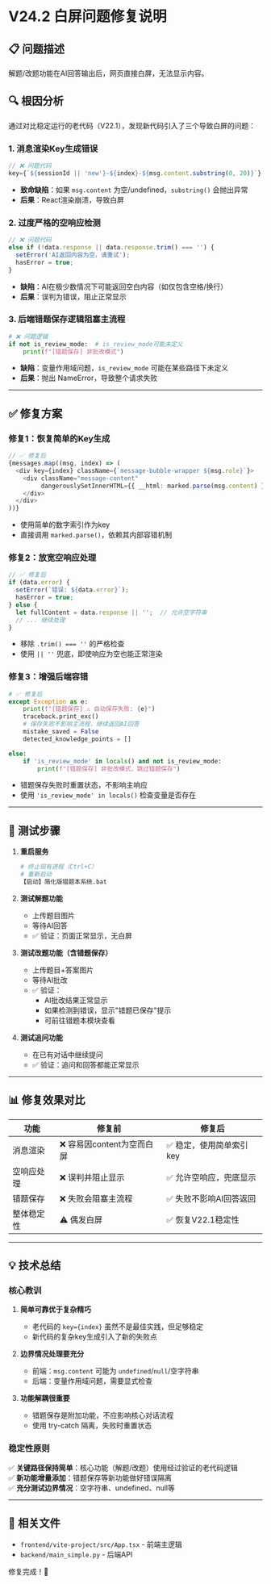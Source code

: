 # V24.2 白屏问题修复说明

## 📋 问题描述
解题/改题功能在AI回答输出后，网页直接白屏，无法显示内容。

## 🔍 根因分析

通过对比稳定运行的老代码（V22.1），发现新代码引入了三个导致白屏的问题：

### 1. **消息渲染Key生成错误**
```typescript
// ❌ 问题代码
key={`${sessionId || 'new'}-${index}-${msg.content.substring(0, 20)}`}
```
- **致命缺陷**：如果 `msg.content` 为空/undefined，`substring()` 会抛出异常
- **后果**：React渲染崩溃，导致白屏

### 2. **过度严格的空响应检测**
```typescript
// ❌ 问题代码
else if (!data.response || data.response.trim() === '') {
  setError('AI返回内容为空，请重试');
  hasError = true;
}
```
- **缺陷**：AI在极少数情况下可能返回空白内容（如仅包含空格/换行）
- **后果**：误判为错误，阻止正常显示

### 3. **后端错题保存逻辑阻塞主流程**
```python
# ❌ 问题逻辑
if not is_review_mode:  # is_review_mode可能未定义
    print(f"[错题保存] 非批改模式")
```
- **缺陷**：变量作用域问题，`is_review_mode` 可能在某些路径下未定义
- **后果**：抛出 NameError，导致整个请求失败

---

## ✅ 修复方案

### 修复1：恢复简单的Key生成
```typescript
// ✅ 修复后
{messages.map((msg, index) => (
  <div key={index} className={`message-bubble-wrapper ${msg.role}`}>
    <div className="message-content" 
         dangerouslySetInnerHTML={{ __html: marked.parse(msg.content) }}>
    </div>
  </div>
))}
```
- 使用简单的数字索引作为key
- 直接调用 `marked.parse()`，依赖其内部容错机制

### 修复2：放宽空响应处理
```typescript
// ✅ 修复后
if (data.error) {
  setError(`错误: ${data.error}`);
  hasError = true;
} else {
  let fullContent = data.response || '';  // 允许空字符串
  // ... 继续处理
}
```
- 移除 `.trim() === ''` 的严格检查
- 使用 `|| ''` 兜底，即使响应为空也能正常渲染

### 修复3：增强后端容错
```python
# ✅ 修复后
except Exception as e:
    print(f"[错题保存] ⚠️ 自动保存失败: {e}")
    traceback.print_exc()
    # 保存失败不影响主流程，继续返回AI回答
    mistake_saved = False
    detected_knowledge_points = []

else:
    if 'is_review_mode' in locals() and not is_review_mode:
        print(f"[错题保存] 非批改模式，跳过错题保存")
```
- 错题保存失败时重置状态，不影响主响应
- 使用 `'is_review_mode' in locals()` 检查变量是否存在

---

## 🧪 测试步骤

1. **重启服务**
   ```bash
   # 终止现有进程（Ctrl+C）
   # 重新启动
   【启动】简化版错题本系统.bat
   ```

2. **测试解题功能**
   - 上传题目图片
   - 等待AI回答
   - ✅ 验证：页面正常显示，无白屏

3. **测试改题功能（含错题保存）**
   - 上传题目+答案图片
   - 等待AI批改
   - ✅ 验证：
     - AI批改结果正常显示
     - 如果检测到错误，显示"错题已保存"提示
     - 可前往错题本模块查看

4. **测试追问功能**
   - 在已有对话中继续提问
   - ✅ 验证：追问和回答都能正常显示

---

## 📊 修复效果对比

| 功能 | 修复前 | 修复后 |
|------|--------|--------|
| 消息渲染 | ❌ 容易因content为空而白屏 | ✅ 稳定，使用简单索引key |
| 空响应处理 | ❌ 误判并阻止显示 | ✅ 允许空响应，兜底显示 |
| 错题保存 | ❌ 失败会阻塞主流程 | ✅ 失败不影响AI回答返回 |
| 整体稳定性 | ⚠️ 偶发白屏 | ✅ 恢复V22.1稳定性 |

---

## 💡 技术总结

### 核心教训
1. **简单可靠优于复杂精巧**
   - 老代码的 `key={index}` 虽然不是最佳实践，但足够稳定
   - 新代码的复杂key生成引入了新的失败点

2. **边界情况处理要充分**
   - 前端：`msg.content` 可能为 `undefined`/`null`/空字符串
   - 后端：变量作用域问题，需要显式检查

3. **功能解耦很重要**
   - 错题保存是附加功能，不应影响核心对话流程
   - 使用 try-catch 隔离，失败时重置状态

### 稳定性原则
✅ **关键路径保持简单**：核心功能（解题/改题）使用经过验证的老代码逻辑  
✅ **新功能增量添加**：错题保存等新功能做好错误隔离  
✅ **充分测试边界情况**：空字符串、undefined、null等

---

## 📌 相关文件
- `frontend/vite-project/src/App.tsx` - 前端主逻辑
- `backend/main_simple.py` - 后端API

修复完成！🎉

